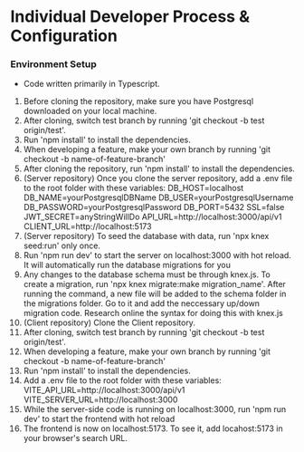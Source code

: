 # Individual Developer Process & Configuration

### Environment Setup
- Code written primarily in Typescript.
1. Before cloning the repository, make sure you have Postgresql downloaded on your local machine.
2. After cloning, switch test branch by running 'git checkout -b test origin/test'.
3. Run 'npm install' to install the dependencies.
4. When developing a feature, make your own branch by running 'git checkout -b name-of-feature-branch'
5. After cloning the repository, run 'npm install' to install the dependencies.
6. (Server repository) Once you clone the server repository, add a .env file to the root folder with these variables:
    DB_HOST=localhost
    DB_NAME=yourPostgresqlDBName
    DB_USER=yourPostgresqlUsername
    DB_PASSWORD=yourPostgresqlPassword
    DB_PORT=5432
    SSL=false
    JWT_SECRET=anyStringWillDo
    API_URL=http://localhost:3000/api/v1
    CLIENT_URL=http://localhost:5173
7. (Server repository) To seed the database with data, run 'npx knex seed:run' only once.
8. Run 'npm run dev' to start the server on localhost:3000 with hot reload. It will automatically run the database migrations for you
9. Any changes to the database schema must be through knex.js. To create a migration, run 'npx knex migrate:make migration_name'.
   After running the command, a new file will be added to the schema folder in the migrations folder. Go to it and add the neccessary up/down migration code. Research online the syntax for doing this with knex.js
10. (Client repository) Clone the Client repository.
11. After cloning, switch test branch by running 'git checkout -b test origin/test'.
12. When developing a feature, make your own branch by running 'git checkout -b name-of-feature-branch'
13. Run 'npm install' to install the dependencies.
14. Add a .env file to the root folder with these variables:
    VITE_API_URL=http://localhost:3000/api/v1
    VITE_SERVER_URL=http://localhost:3000
15. While the server-side code is running on localhost:3000, run 'npm run dev' to start the frontend with hot reload
16. The frontend is now on localhost:5173. To see it, add locahost:5173 in your browser's search URL.